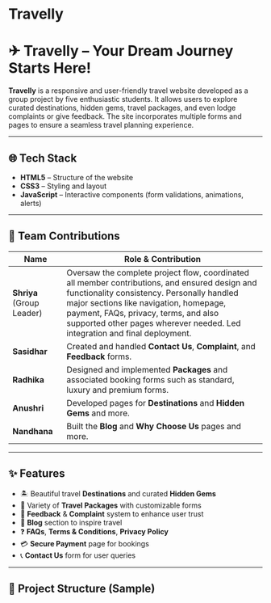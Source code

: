 # Travelly
# ✈ Travelly – Your Dream Journey Starts Here!

**Travelly** is a responsive and user-friendly travel website developed as a group project by five enthusiastic students. It allows users to explore curated destinations, hidden gems, travel packages, and even lodge complaints or give feedback. The site incorporates multiple forms and pages to ensure a seamless travel planning experience.

---

## 🌐 Tech Stack

- **HTML5** – Structure of the website  
- **CSS3** – Styling and layout  
- **JavaScript** – Interactive components (form validations, animations, alerts)

---

## 👥 Team Contributions

| Name        | Role & Contribution |
|-------------|---------------------|
| **Shriya** (Group Leader) | Oversaw the complete project flow, coordinated all member contributions, and ensured design and functionality consistency. Personally handled major sections like navigation, homepage, payment, FAQs, privacy, terms, and also supported other pages wherever needed. Led integration and final deployment. |
| **Sasidhar** | Created and handled **Contact Us**, **Complaint**, and **Feedback** forms. |
| **Radhika** | Designed and implemented **Packages** and associated booking forms such as standard, luxury and premium forms. |
| **Anushri** | Developed pages for **Destinations** and **Hidden Gems** and more. |
| **Nandhana** | Built the **Blog** and **Why Choose Us** pages and more. |

---

## ✨ Features

- 🏝 Beautiful travel **Destinations** and curated **Hidden Gems**
- 🎁 Variety of **Travel Packages** with customizable forms
- 💬 **Feedback** & **Complaint** system to enhance user trust
- 📖 **Blog** section to inspire travel
- ❓ **FAQs**, **Terms & Conditions**, **Privacy Policy**
- 💳 **Secure Payment** page for bookings
- 📞 **Contact Us** form for user queries

---

## 📂 Project Structure (Sample)

